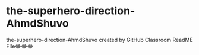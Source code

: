 # the-superhero-direction-AhmdShuvo
the-superhero-direction-AhmdShuvo created by GitHub Classroom
             ReadME FIle😂😂😂
